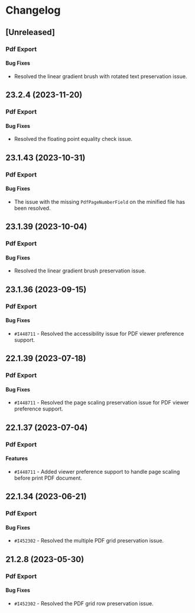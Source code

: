 # Changelog

## [Unreleased]

### Pdf Export

#### Bug Fixes

- Resolved the linear gradient brush with rotated text preservation issue.

## 23.2.4 (2023-11-20)

### Pdf Export

#### Bug Fixes

- Resolved the floating point equality check issue.

## 23.1.43 (2023-10-31)

### Pdf Export

#### Bug Fixes

- The issue with the missing `PdfPageNumberField` on the minified file has been resolved.

## 23.1.39 (2023-10-04)

### Pdf Export

#### Bug Fixes

- Resolved the linear gradient brush preservation issue.

## 23.1.36 (2023-09-15)

### Pdf Export

#### Bug Fixes

- `#I448711` - Resolved the accessibility issue for PDF viewer preference support.

## 22.1.39 (2023-07-18)

### Pdf Export

#### Bug Fixes

- `#I448711` - Resolved the page scaling preservation issue for PDF viewer preference support.

## 22.1.37 (2023-07-04)

### Pdf Export

#### Features

- `#I448711` - Added viewer preference support to handle page scaling before print PDF document.

## 22.1.34 (2023-06-21)

### Pdf Export

#### Bug Fixes

- `#I452302` - Resolved the multiple PDF grid preservation issue.

## 21.2.8 (2023-05-30)

### Pdf Export

#### Bug Fixes

- `#I452302` - Resolved the PDF grid row preservation issue.